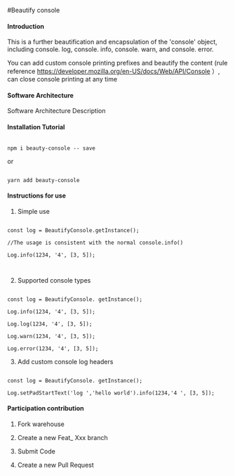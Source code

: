 #Beautify console



#### Introduction

This is a further beautification and encapsulation of the 'console' object, including console. log, console. info, console. warn, and console. error.

You can add custom console printing prefixes and beautify the content (rule reference https://developer.mozilla.org/en-US/docs/Web/API/Console ）, can close console printing at any time



#### Software Architecture

Software Architecture Description




#### Installation Tutorial



```

npm i beauty-console -- save

```

or

```

yarn add beauty-console

```



#### Instructions for use



1. Simple use

```

const log = BeautifyConsole.getInstance();

//The usage is consistent with the normal console.info()

Log.info(1234, '4', [3, 5]);



```



2. Supported console types

```

const log = BeautifyConsole. getInstance();

Log.info(1234, '4', [3, 5]);

Log.log(1234, '4', [3, 5]);

Log.warn(1234, '4', [3, 5]);

Log.error(1234, '4', [3, 5]);

```

3. Add custom console log headers

```

const log = BeautifyConsole. getInstance();

Log.setPadStartText('log ','hello world').info(1234,'4 ', [3, 5]);

```



#### Participation contribution



1. Fork warehouse

2. Create a new Feat_ Xxx branch

3. Submit Code

4. Create a new Pull Request